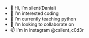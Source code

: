 - 👋 Hi, I’m silent(Danial)
- 👀 I’m interested coding
- 🌱 I’m currently teaching python 
- 💞️ I’m looking to collaborate on 
- 📫 I'm in instagram @csilent_c0d3r 

<!---
Danial-oo/Danial-oo is a ✨ special ✨ repository because its `README.md` (this file) appears on your GitHub profile.
You can click the Preview link to take a look at your changes.
--->
